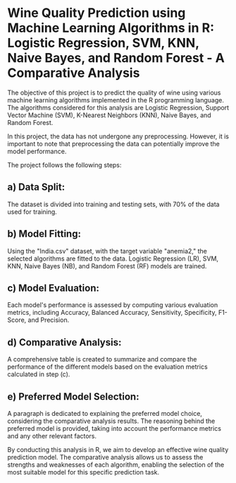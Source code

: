 # Wine Quality Prediction using Machine Learning Algorithms in R: Logistic Regression, SVM, KNN, Naive Bayes, and Random Forest - A Comparative Analysis

The objective of this project is to predict the quality of wine using various machine learning algorithms implemented in the R programming language. The algorithms considered for this analysis are Logistic Regression, Support Vector Machine (SVM), K-Nearest Neighbors (KNN), Naive Bayes, and Random Forest.

In this project, the data has not undergone any preprocessing. However, it is important to note that preprocessing the data can potentially improve the model performance.

The project follows the following steps:

## a) Data Split: 
The dataset is divided into training and testing sets, with 70% of the data used for training.

## b) Model Fitting: 
Using the "India.csv" dataset, with the target variable "anemia2," the selected algorithms are fitted to the data. Logistic Regression (LR), SVM, KNN, Naive Bayes (NB), and Random Forest (RF) models are trained.

## c) Model Evaluation: 
Each model's performance is assessed by computing various evaluation metrics, including Accuracy, Balanced Accuracy, Sensitivity, Specificity, F1-Score, and Precision.

## d) Comparative Analysis: 
A comprehensive table is created to summarize and compare the performance of the different models based on the evaluation metrics calculated in step (c).

## e) Preferred Model Selection: 
A paragraph is dedicated to explaining the preferred model choice, considering the comparative analysis results. The reasoning behind the preferred model is provided, taking into account the performance metrics and any other relevant factors.

By conducting this analysis in R, we aim to develop an effective wine quality prediction model. The comparative analysis allows us to assess the strengths and weaknesses of each algorithm, enabling the selection of the most suitable model for this specific prediction task.
